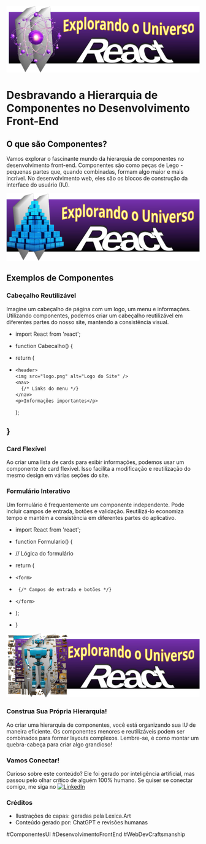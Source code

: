 ![Alt text](image-1.png)
# Desbravando a Hierarquia de Componentes no Desenvolvimento Front-End

## O que são Componentes?

Vamos explorar o fascinante mundo da hierarquia de componentes no desenvolvimento front-end. Componentes são como peças de Lego - pequenas partes que, quando combinadas, formam algo maior e mais incrível. No desenvolvimento web, eles são os blocos de construção da interface do usuário (IU).

![Alt text](image-2.png)
## Exemplos de Componentes

### Cabeçalho Reutilizável
Imagine um cabeçalho de página com um logo, um menu e informações. Utilizando componentes, podemos criar um cabeçalho reutilizável em diferentes partes do nosso site, mantendo a consistência visual.

- import React from 'react';

- function Cabecalho() {
-  return (
-     <header>
      <img src="logo.png" alt="Logo do Site" />
      <nav>
        {/* Links do menu */}
      </nav>
      <p>Informações importantes</p>
     </header>
  );
 }
-

### Card Flexível
Ao criar uma lista de cards para exibir informações, podemos usar um componente de card flexível. Isso facilita a modificação e reutilização do mesmo design em várias seções do site.

### Formulário Interativo
Um formulário é frequentemente um componente independente. Pode incluir campos de entrada, botões e validação. Reutilizá-lo economiza tempo e mantém a consistência em diferentes partes do aplicativo.

- import React from 'react';

- function Formulario() {
-  // Lógica do formulário
-  return (
-     <form>
-      {/* Campos de entrada e botões */}
-     </form>
-  );
- }

![Alt text](image.png)
### Construa Sua Própria Hierarquia!
Ao criar uma hierarquia de componentes, você está organizando sua IU de maneira eficiente. Os componentes menores e reutilizáveis podem ser combinados para formar layouts complexos. Lembre-se, é como montar um quebra-cabeça para criar algo grandioso!

### Vamos Conectar!
Curioso sobre este conteúdo? Ele foi gerado por inteligência artificial, mas passou pelo olhar crítico de alguém 100% humano. Se quiser se conectar comigo, me siga no 
[![LinkedIn](https://img.shields.io/badge/LinkedIn-0077B5?style=flat-square&logo=linkedin&logoColor=white)](https://www.linkedin.com/in/daniel-gehlen-5350341a3)
### Créditos
- Ilustrações de capas: geradas pela Lexica.Art
- Conteúdo gerado por: ChatGPT e revisões humanas

#ComponentesUI #DesenvolvimentoFrontEnd #WebDevCraftsmanship

